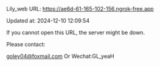 Lily_web URL: https://ae6d-61-165-102-156.ngrok-free.app

Updated at: 2024-12-10 12:09:54

If you cannot open this URL, the server might be down.

Please contact: 

goley04@foxmail.com Or Wechat:GL_yeaH